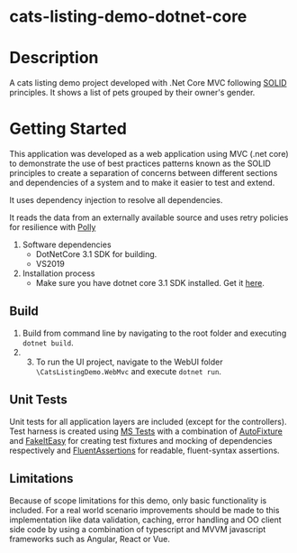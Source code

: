 # cats-listing-demo-dotnet-core

# Description
A cats listing demo project developed with .Net Core MVC following [SOLID](https://en.wikipedia.org/wiki/SOLID) principles.
It shows a list of pets grouped by their owner's gender.

# Getting Started

This application was developed as a web application using MVC (.net core) to demonstrate the use of best practices patterns known as the SOLID principles to create a separation of concerns between different sections and dependencies of a system and to make it easier to test and extend.

It uses dependency injection to resolve all dependencies.

It reads the data from an externally available source and uses retry policies for resilience with [Polly](https://github.com/App-vNext/Polly)

1. Software dependencies
   - DotNetCore 3.1 SDK for building.
   - VS2019
2. Installation process
   - Make sure you have dotnet core 3.1 SDK installed. Get it [here](https://dotnet.microsoft.com/download).

## Build

1. Build from command line by navigating to the root folder and executing `dotnet build`.
2. 3. To run the UI project, navigate to the WebUI folder `\CatsListingDemo.WebMvc` and execute `dotnet run`.

## Unit Tests
Unit tests for all application layers are included (except for the controllers). Test harness is created using [MS Tests](https://en.wikipedia.org/wiki/Visual_Studio_Unit_Testing_Framework) with a combination of [AutoFixture](https://github.com/AutoFixture/AutoFixture) and [FakeItEasy](https://github.com/FakeItEasy/FakeItEasy) for creating test fixtures and mocking of dependencies respectively and [FluentAssertions](https://github.com/fluentassertions/fluentassertions) for readable, fluent-syntax assertions.

## Limitations
Because of scope limitations for this demo, only basic functionality is included. For a real world scenario improvements should be made to this implementation like data validation, caching, error handling and OO client side code by using a combination of typescript and MVVM javascript frameworks such as Angular, React or Vue.

